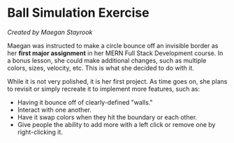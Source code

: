 <!---

Typical things inside a README file:
- Name: The name of the project. This name should be a descriptive, specific name for your project and what it does.  
- Description: A description of the project to let people know what the project is for. A list of features could also be added here as a sub-section. 
- Installation: If needed, you could include steps to help people get started with your project.
- Usage: You can include examples of how to use your project in this section and highlight the expected outcomes. 
- Support: You can tell people where to go for help regarding your project (example: email, Twitter, etc.). 
- Roadmap: This section could include any future fixes or improvements you might be planning for your project. 
- License information: For open source projects, you can describe how they’re licensed.  

--->

# Ball Simulation Exercise

_Created by Maegan Stayrook_

Maegan was instructed to make a circle bounce off an invisible border as her __first major assignment__ in her MERN Full Stack Development course. In a bonus lesson, she could make additional changes, such as multiple colors, sizes, velocity, etc. This is what she decided to do with it.

While it is not very polished, it is her first project. As time goes on, she plans to revisit or simply recreate it to implement more features, such as:

- Having it bounce off of clearly-defined "walls."
- Interact with one another.
- Have it swap colors when they hit the boundary or each other.
- Give people the ability to add more with a left click or remove one by right-clicking it.
